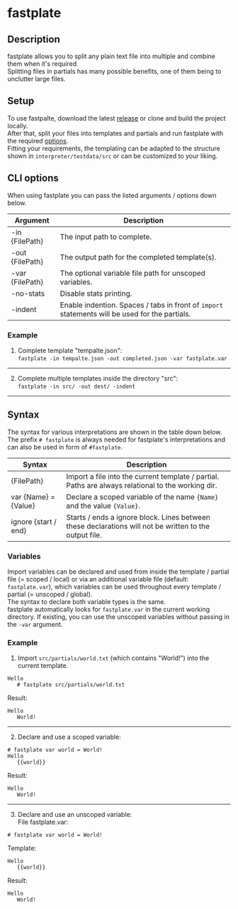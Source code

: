 # fastplate
## Description
fastplate allows you to split any plain text file into multiple and combine them when it's required.  
Splitting files in partials has many possible benefits, one of them being to unclutter large files.  

## Setup
To use fastpalte, download the latest [release](https://github.com/xIRoXaSx/fastplate/releases) or clone and build the project locally.  
After that, split your files into templates and partials and run fastplate with the required [options](#cli-options).  
Fitting your requirements, the templating can be adapted to the structure shown in `interpreter/testdata/src` 
or can be customized to your liking.  

## CLI options
When using fastplate you can pass the listed arguments / options down below.  

| Argument        | Description                                                                                    |
|-----------------|------------------------------------------------------------------------------------------------|
| -in {FilePath}  | The input path to complete.                                                                    |
| -out {FilePath} | The output path for the completed template(s).                                                 |
| -var {FilePath} | The optional variable file path for unscoped variables.                                        |
| -no-stats       | Disable stats printing.                                                                        |
| -indent         | Enable indention. Spaces / tabs in front of `import` statements will be used for the partials. |

### Example
1. Complete template "tempalte.json":  
   `fastplate -in tempalte.json -out completed.json -var fastplate.var`

---

2. Complete multiple templates inside the directory "src":  
   `fastplate -in src/ -out dest/ -indent`

---

## Syntax
The syntax for various interpretations are shown in the table down below.  
The prefix `# fastplate` is always needed for fastplate's  interpretations and can also be used in form of `#fastplate`.  

| Syntax               | Description                                                                                            |
|----------------------|--------------------------------------------------------------------------------------------------------|
| {FilePath}           | Import a file into the current template / partial. Paths are always relational to the working dir.     |
| var {Name} = {Value} | Declare a scoped variable of the name `{Name}` and the value `{Value}`.                                |
| ignore {start / end} | Starts / ends a ignore block. Lines between these declarations will not be written to the output file. |

### Variables
Import variables can be declared and used from inside the template / partial file (= scoped / local) or 
via an additional variable file (default: `fastplate.var`), which variables can be used throughout every 
template / partial (= unscoped / global).  
The syntax to declare both variable types is the same.  
fastplate automatically looks for `fastplate.var` in the current working directory. If existing, you can use the unscoped 
variables without passing in the `-var` argument.

### Example
1. Import `src/partials/world.txt` (which contains "World!") into the current template.
```text
Hello
   # fastplate src/partials/world.txt
```

Result:
```text
Hello
   World!
```

---

2. Declare and use a scoped variable:
```text
# fastplate var world = World!
Hello
   {{world}}
```

Result:
```text
Hello
   World!
```

---

3. Declare and use an unscoped variable:  
   File fastplate.var:
```text
# fastplate var world = World!
```

Template:
```text
Hello
   {{world}}
```
Result:
```text
Hello
   World!
```

